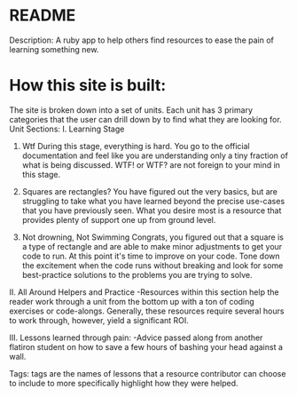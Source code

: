 # README

Description:
A ruby app to help others find resources to ease the pain of learning something new.  


# How this site is built:
The site is broken down into a set of units.  Each unit has 3 primary categories that the user can drill down by to find what they are looking for.  
Unit Sections:
I. Learning Stage
  1. Wtf 
  During this stage, everything is hard.  You go to the official documentation and feel like you are understanding only a tiny fraction of what is being discussed. WTF! or WTF? are not foreign to your mind in this stage.  

  2. Squares are rectangles?
  You have figured out the very basics, but are struggling to take what you have learned beyond the precise use-cases that you have previously seen.  What you desire most is a resource that provides plenty of support one up from ground level.  

  3. Not drowning, Not Swimming
  Congrats, you figured out that a square is a type of rectangle and are able to make minor adjustments to get your code to run.  At this point it's time to improve on your code.  Tone down the excitement when the code runs without breaking and look for some best-practice solutions to the problems you are trying to solve. 

II.  All Around Helpers and Practice
-Resources within this section help the reader work through a unit from the bottom up with a ton of coding exercises or code-alongs.  Generally, these resources require several hours to work through, however, yield a significant ROI. 

III.  Lessons learned through pain:
-Advice passed along from another flatiron student on how to save a few hours of bashing your head against a wall.

Tags: tags are the names of lessons that a resource contributor can choose to include to more specifically highlight how they were helped.  

